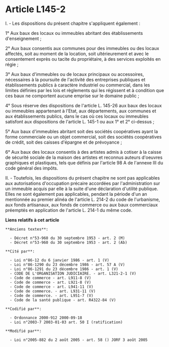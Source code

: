 # Article L145-2

I. - Les dispositions du présent chapitre s'appliquent également :

1° Aux baux des locaux ou immeubles abritant des établissements d'enseignement ;

2° Aux baux consentis aux communes pour des immeubles ou des locaux affectés, soit au moment de la location, soit
ultérieurement et avec le consentement exprès ou tacite du propriétaire, à des services exploités en régie ;

3° Aux baux d'immeubles ou de locaux principaux ou accessoires, nécessaires à la poursuite de l'activité des entreprises
publiques et établissements publics à caractère industriel ou commercial, dans les limites définies par les lois et
règlements qui les régissent et à condition que ces baux ne comportent aucune emprise sur le domaine public ;

4° Sous réserve des dispositions de l'article L. 145-26 aux baux des locaux ou immeubles appartenant à l'Etat, aux
départements, aux communes et aux établissements publics, dans le cas où ces locaux ou immeubles satisfont aux dispositions
de l'article L. 145-1 ou aux 1° et 2° ci-dessus ;

5° Aux baux d'immeubles abritant soit des sociétés coopératives ayant la forme commerciale ou un objet commercial, soit des
sociétés coopératives de crédit, soit des caisses d'épargne et de prévoyance ;

6° Aux baux des locaux consentis à des artistes admis à cotiser à la caisse de sécurité sociale de la maison des artistes et
reconnus auteurs d'oeuvres graphiques et plastiques, tels que définis par l'article 98 A de l'annexe III du code général des
impôts.

II. - Toutefois, les dispositions du présent chapitre ne sont pas applicables aux autorisations d'occupation précaire
accordées par l'administration sur un immeuble acquis par elle à la suite d'une déclaration d'utilité publique. Elles ne sont
également pas applicables, pendant la période d'un an mentionnée au premier alinéa de l'article L. 214-2 du code de
l'urbanisme, aux fonds artisanaux, aux fonds de commerce ou aux baux commerciaux préemptés en application de l'article L.
214-1 du même code.

**Liens relatifs à cet article**

	**Anciens textes**:

	  - Décret n°53-960 du 30 septembre 1953 - art. 2 (M)
	  - Décret n°53-960 du 30 septembre 1953 - art. 2 (Ab)

	**Cité par**:

	  - Loi n°86-12 du 6 janvier 1986 - art. 1 (V)
	  - Loi n°86-1290 du 23 décembre 1986 - art. 57 A (V)
	  - Loi n°86-1291 du 23 décembre 1986 - art. 1 (V)
	  - CODE DE L'ORGANISATION JUDICIAIRE. - art. L321-2-1 (V)
	  - Code de commerce - art. L911-8 (V)
	  - Code de commerce - art. L921-8 (V)
	  - Code de commerce - art. L941-11 (V)
	  - Code de commerce. - art. L931-11 (V)
	  - Code de commerce. - art. L951-7 (V)
	  - Code de la santé publique - art. R4322-84 (V)

	**Codifié par**:

	  - Ordonnance 2000-912 2000-09-18
	  - Loi n°2003-7 2003-01-03 art. 50 I (ratification)

	**Modifié par**:

	  - Loi n°2005-882 du 2 août 2005 - art. 58 () JORF 3 août 2005
